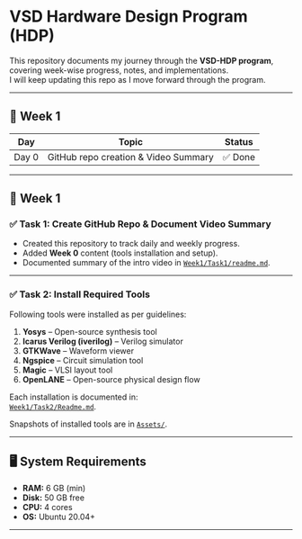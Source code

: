 # VSD Hardware Design Program (HDP)

This repository documents my journey through the **VSD-HDP program**, covering week-wise progress, notes, and implementations.  
I will keep updating this repo as I move forward through the program.

---

## 📆 Week 1

| Day  | Topic                                 | Status    |
|------|---------------------------------------|-----------|
| Day 0 | GitHub repo creation & Video Summary | ✅ Done  |

---
## 📆 Week 1

### ✅ Task 1: Create GitHub Repo & Document Video Summary
- Created this repository to track daily and weekly progress.  
- Added **Week 0** content (tools installation and setup).  
- Documented summary of the intro video in [`Week1/Task1/readme.md`](https://github.com/VBK0-0/Balakrishna_VSD-HDP/blob/main/Week1/Task1/readme.md).

---

### ✅ Task 2: Install Required Tools
Following tools were installed as per guidelines:

1. **Yosys** – Open-source synthesis tool  
2. **Icarus Verilog (iverilog)** – Verilog simulator  
3. **GTKWave** – Waveform viewer  
4. **Ngspice** – Circuit simulation tool  
5. **Magic** – VLSI layout tool  
6. **OpenLANE** – Open-source physical design flow  

Each installation is documented in:  
[`Week1/Task2/Readme.md`](https://github.com/VBK0-0/Balakrishna_VSD-HDP/blob/main/Week1/Task2/Readme.md).

Snapshots of installed tools are in [`Assets/`](https://github.com/VBK0-0/Balakrishna_VSD-HDP/tree/main/Week1/Task2/Assets).

---

## 🖥️ System Requirements

- **RAM:** 6 GB (min)  
- **Disk:** 50 GB free  
- **CPU:** 4 cores  
- **OS:** Ubuntu 20.04+  

---

